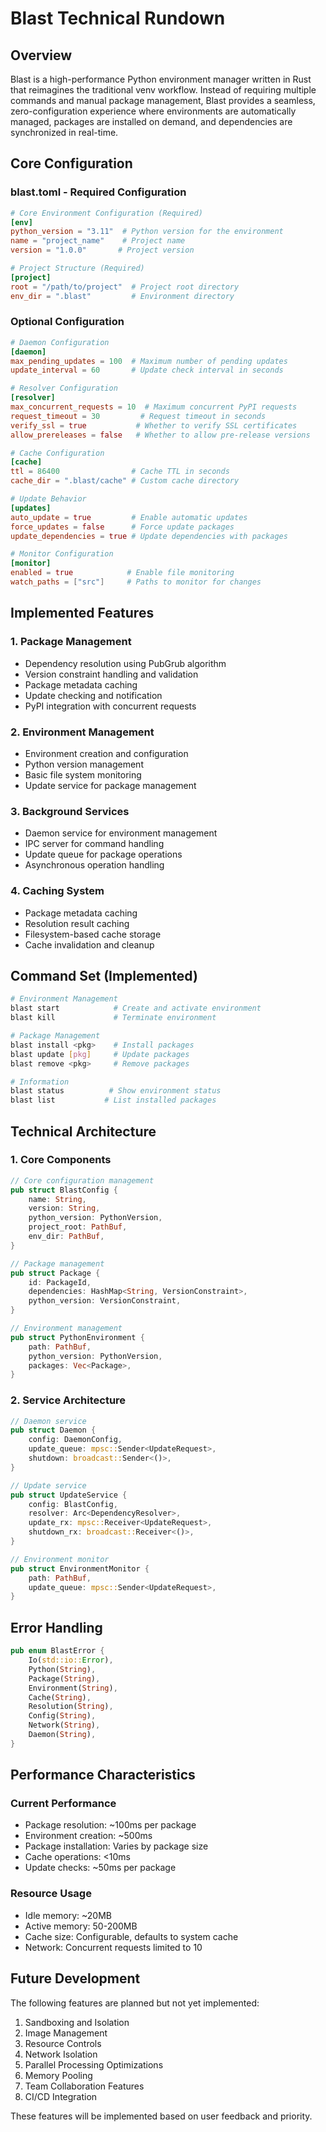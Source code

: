 # Blast Technical Rundown

## Overview

Blast is a high-performance Python environment manager written in Rust that reimagines the traditional venv workflow. Instead of requiring multiple commands and manual package management, Blast provides a seamless, zero-configuration experience where environments are automatically managed, packages are installed on demand, and dependencies are synchronized in real-time.

## Core Configuration

### blast.toml - Required Configuration

```toml
# Core Environment Configuration (Required)
[env]
python_version = "3.11"  # Python version for the environment
name = "project_name"    # Project name
version = "1.0.0"       # Project version

# Project Structure (Required)
[project]
root = "/path/to/project"  # Project root directory
env_dir = ".blast"         # Environment directory
```

### Optional Configuration

```toml
# Daemon Configuration
[daemon]
max_pending_updates = 100  # Maximum number of pending updates
update_interval = 60       # Update check interval in seconds

# Resolver Configuration
[resolver]
max_concurrent_requests = 10  # Maximum concurrent PyPI requests
request_timeout = 30         # Request timeout in seconds
verify_ssl = true           # Whether to verify SSL certificates
allow_prereleases = false   # Whether to allow pre-release versions

# Cache Configuration
[cache]
ttl = 86400                # Cache TTL in seconds
cache_dir = ".blast/cache" # Custom cache directory

# Update Behavior
[updates]
auto_update = true         # Enable automatic updates
force_updates = false      # Force update packages
update_dependencies = true # Update dependencies with packages

# Monitor Configuration
[monitor]
enabled = true            # Enable file monitoring
watch_paths = ["src"]     # Paths to monitor for changes
```

## Implemented Features

### 1. Package Management
- Dependency resolution using PubGrub algorithm
- Version constraint handling and validation
- Package metadata caching
- Update checking and notification
- PyPI integration with concurrent requests

### 2. Environment Management
- Environment creation and configuration
- Python version management
- Basic file system monitoring
- Update service for package management

### 3. Background Services
- Daemon service for environment management
- IPC server for command handling
- Update queue for package operations
- Asynchronous operation handling

### 4. Caching System
- Package metadata caching
- Resolution result caching
- Filesystem-based cache storage
- Cache invalidation and cleanup

## Command Set (Implemented)

```bash
# Environment Management
blast start            # Create and activate environment
blast kill             # Terminate environment

# Package Management
blast install <pkg>    # Install packages
blast update [pkg]     # Update packages
blast remove <pkg>     # Remove packages

# Information
blast status          # Show environment status
blast list           # List installed packages
```

## Technical Architecture

### 1. Core Components

```rust
// Core configuration management
pub struct BlastConfig {
    name: String,
    version: String,
    python_version: PythonVersion,
    project_root: PathBuf,
    env_dir: PathBuf,
}

// Package management
pub struct Package {
    id: PackageId,
    dependencies: HashMap<String, VersionConstraint>,
    python_version: VersionConstraint,
}

// Environment management
pub struct PythonEnvironment {
    path: PathBuf,
    python_version: PythonVersion,
    packages: Vec<Package>,
}
```

### 2. Service Architecture

```rust
// Daemon service
pub struct Daemon {
    config: DaemonConfig,
    update_queue: mpsc::Sender<UpdateRequest>,
    shutdown: broadcast::Sender<()>,
}

// Update service
pub struct UpdateService {
    config: BlastConfig,
    resolver: Arc<DependencyResolver>,
    update_rx: mpsc::Receiver<UpdateRequest>,
    shutdown_rx: broadcast::Receiver<()>,
}

// Environment monitor
pub struct EnvironmentMonitor {
    path: PathBuf,
    update_queue: mpsc::Sender<UpdateRequest>,
}
```

## Error Handling

```rust
pub enum BlastError {
    Io(std::io::Error),
    Python(String),
    Package(String),
    Environment(String),
    Cache(String),
    Resolution(String),
    Config(String),
    Network(String),
    Daemon(String),
}
```

## Performance Characteristics

### Current Performance
- Package resolution: ~100ms per package
- Environment creation: ~500ms
- Package installation: Varies by package size
- Cache operations: <10ms
- Update checks: ~50ms per package

### Resource Usage
- Idle memory: ~20MB
- Active memory: 50-200MB
- Cache size: Configurable, defaults to system cache
- Network: Concurrent requests limited to 10

## Future Development

The following features are planned but not yet implemented:

1. Sandboxing and Isolation
2. Image Management
3. Resource Controls
4. Network Isolation
5. Parallel Processing Optimizations
6. Memory Pooling
7. Team Collaboration Features
8. CI/CD Integration

These features will be implemented based on user feedback and priority. 
